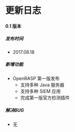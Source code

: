 # 更新日志

#### 0.1 版本

##### 发布时间

* 2017.08.18

##### 新增功能

* OpenRASP 第一版发布
	* 支持多种 Java 服务器
	* 支持多种 SIEM 应用
	* 完成第一版官方检测插件

##### 解决BUG

* 无

